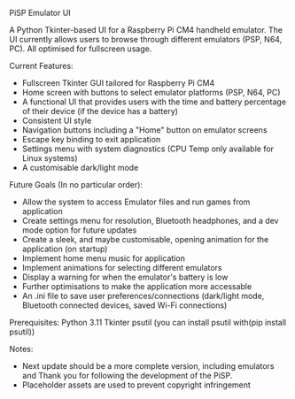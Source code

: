 PiSP Emulator UI

A Python Tkinter-based UI for a Raspberry Pi CM4 handheld emulator.
The UI currently allows users to browse through different emulators (PSP, N64, PC). All optimised for fullscreen usage.

Current Features:
- Fullscreen Tkinter GUI tailored for Raspberry Pi CM4
- Home screen with buttons to select emulator platforms (PSP, N64, PC)
- A functional UI that provides users with the time and battery percentage of their device (if the device has a battery)
- Consistent UI style
- Navigation buttons including a "Home" button on emulator screens
- Escape key binding to exit application
- Settings menu with system diagnostics (CPU Temp only available for Linux systems)
- A customisable dark/light mode


Future Goals (In no particular order):
- Allow the system to access Emulator files and run games from application
- Create settings menu for resolution, Bluetooth headphones, and a dev mode option for future updates
- Create a sleek, and maybe customisable, opening animation for the application (on startup)
- Implement home menu music for application
- Implement animations for selecting different emulators
- Display a warning for when the emulator's battery is low
- Further optimisations to make the application more accessable
- An .ini file to save user preferences/connections (dark/light mode, Bluetooth connected devices, saved Wi-Fi connections)

Prerequisites:
Python 3.11
Tkinter 
psutil (you can install psutil with(pip install psutil))

Notes:
- Next update should be a more complete version, including emulators and  Thank you for following the development of the PiSP.
- Placeholder assets are used to prevent copyright infringement
